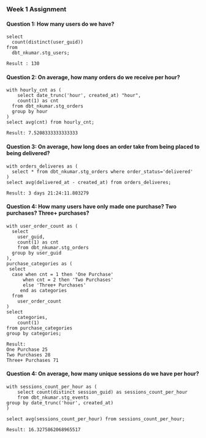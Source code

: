 ### Week 1 Assignment
#### Question 1: How many users do we have?
```
select 
  count(distinct(user_guid)) 
from 
  dbt_nkumar.stg_users;

Result : 130
```

#### Question 2: On average, how many orders do we receive per hour?
```
with hourly_cnt as (
    select date_trunc('hour', created_at) "hour", 
    count(1) as cnt
  from dbt_nkumar.stg_orders
  group by hour
)
select avg(cnt) from hourly_cnt;

Result: 7.5208333333333333
```

#### Question 3: On average, how long does an order take from being placed to being delivered?
```
with orders_deliveres as (
  select * from dbt_nkumar.stg_orders where order_status='delivered'
)
select avg(delivered_at - created_at) from orders_deliveres;

Result: 3 days 21:24:11.803279
```

#### Question 4: How many users have only made one purchase? Two purchases? Three+ purchases?
```
with user_order_count as (
  select 
  	user_guid,
  	count(1) as cnt
  	from dbt_nkumar.stg_orders
  group by user_guid
),
purchase_categories as (
 select 
  case when cnt = 1 then 'One Purchase' 
  	  when cnt = 2 then 'Two Purchases' 
  	  else 'Three+ Purchases' 
  	 end as categories 
  from 
    user_order_count
)
select 
	categories, 
	count(1) 
from purchase_categories
group by categories;

Result: 
One Purchase 25
Two Purchases 28
Three+ Purchases 71
```

#### Question 4: On average, how many unique sessions do we have per hour?
```
with sessions_count_per_hour as (
    select count(distinct session_guid) as sessions_count_per_hour 
    from dbt_nkumar.stg_events
group by date_trunc('hour', created_at)
)

select avg(sessions_count_per_hour) from sessions_count_per_hour;

Result: 16.3275862068965517
```